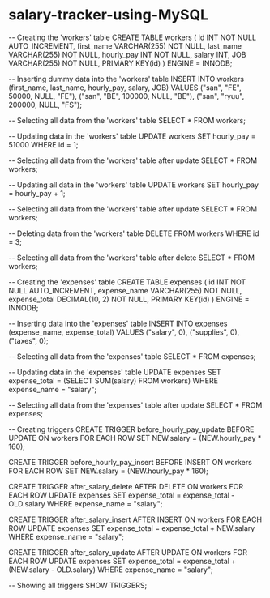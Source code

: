 # salary-tracker-using-MySQL

-- Creating the 'workers' table
CREATE TABLE workers (
    id INT NOT NULL AUTO_INCREMENT,
    first_name VARCHAR(255) NOT NULL,
    last_name VARCHAR(255) NOT NULL,
    hourly_pay INT NOT NULL,
    salary INT,
    JOB VARCHAR(255) NOT NULL,
    PRIMARY KEY(id)
) ENGINE = INNODB;

-- Inserting dummy data into the 'workers' table
INSERT INTO workers (first_name, last_name, hourly_pay, salary, JOB)
VALUES ("san", "FE", 50000, NULL, "FE"),
       ("san", "BE", 100000, NULL, "BE"),
       ("san", "ryuu", 200000, NULL, "FS");

-- Selecting all data from the 'workers' table
SELECT * FROM workers;

-- Updating data in the 'workers' table
UPDATE workers
SET hourly_pay = 51000
WHERE id = 1;

-- Selecting all data from the 'workers' table after update
SELECT * FROM workers;

-- Updating all data in the 'workers' table
UPDATE workers
SET hourly_pay = hourly_pay + 1;

-- Selecting all data from the 'workers' table after update
SELECT * FROM workers;

-- Deleting data from the 'workers' table
DELETE FROM workers
WHERE id = 3;

-- Selecting all data from the 'workers' table after delete
SELECT * FROM workers;

-- Creating the 'expenses' table
CREATE TABLE expenses (
    id INT NOT NULL AUTO_INCREMENT,
    expense_name VARCHAR(255) NOT NULL,
    expense_total DECIMAL(10, 2) NOT NULL,
    PRIMARY KEY(id)
) ENGINE = INNODB;

-- Inserting data into the 'expenses' table
INSERT INTO expenses (expense_name, expense_total)
VALUES ("salary", 0),
       ("supplies", 0),
       ("taxes", 0);

-- Selecting all data from the 'expenses' table
SELECT * FROM expenses;

-- Updating data in the 'expenses' table
UPDATE expenses
SET expense_total = (SELECT SUM(salary) FROM workers)
WHERE expense_name = "salary";

-- Selecting all data from the 'expenses' table after update
SELECT * FROM expenses;

-- Creating triggers
CREATE TRIGGER before_hourly_pay_update
BEFORE UPDATE ON workers
FOR EACH ROW
SET NEW.salary = (NEW.hourly_pay * 160);

CREATE TRIGGER before_hourly_pay_insert
BEFORE INSERT ON workers
FOR EACH ROW
SET NEW.salary = (NEW.hourly_pay * 160);

CREATE TRIGGER after_salary_delete
AFTER DELETE ON workers
FOR EACH ROW
UPDATE expenses
SET expense_total = expense_total - OLD.salary
WHERE expense_name = "salary";

CREATE TRIGGER after_salary_insert
AFTER INSERT ON workers
FOR EACH ROW
UPDATE expenses
SET expense_total = expense_total + NEW.salary
WHERE expense_name = "salary";

CREATE TRIGGER after_salary_update
AFTER UPDATE ON workers
FOR EACH ROW
UPDATE expenses
SET expense_total = expense_total + (NEW.salary - OLD.salary)
WHERE expense_name = "salary";

-- Showing all triggers
SHOW TRIGGERS;
